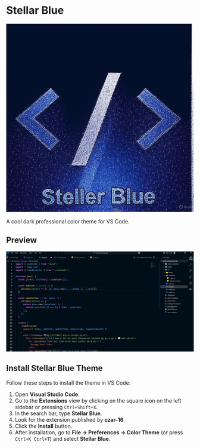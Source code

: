 # Stellar Blue

![Stellar Blue Logo](https://raw.githubusercontent.com/Czar-16/Stellar-Blue/master/logo/steller-logo.jpg)

A cool dark professional color theme for VS Code.

## Preview

![Stellar Blue Preview](https://raw.githubusercontent.com/Czar-16/Stellar-Blue/master/screenshots/stellar-preview.png)

## Install Stellar Blue Theme

Follow these steps to install the theme in VS Code:

1. Open **Visual Studio Code**.
2. Go to the **Extensions** view by clicking on the square icon on the left sidebar or pressing `Ctrl+Shift+X`.
3. In the search bar, type **Stellar Blue**.
4. Look for the extension published by **czar-16**.
5. Click the **Install** button.
6. After installation, go to **File → Preferences → Color Theme** (or press `Ctrl+K Ctrl+T`) and select **Stellar Blue**.
